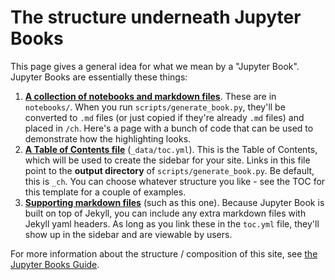 # The structure underneath Jupyter Books

This page gives a general idea for what we mean by a "Jupyter Book". Jupyter Books
are essentially these things:

1. [**A collection of notebooks and markdown files**](https://github.com/choldgraf/jupyter-book/tree/master/notebooks). These are in `notebooks/`. When you run `scripts/generate_book.py`,
   they'll be converted to `.md` files (or just copied if they're already `.md` files) and placed in `/ch`.
Here's a page with a bunch of code that can be used
to demonstrate how the highlighting looks.
2. [**A Table of Contents file**](https://github.com/choldgraf/jupyter-book/tree/master/_data/toc.yml) (`_data/toc.yml`). This is
   the Table of Contents, which will be used to create the sidebar for your site. Links in this file point to the **output directory**
   of `scripts/generate_book.py`. Be default, this is `_ch`. You can choose whatever structure you like - see the TOC for this template
   for a couple of examples.
3. [**Supporting markdown files**](https://github.com/choldgraf/jupyter-book/blob/master/index.md) (such as this one). Because
   Jupyter Book is built on top of Jekyll, you can include any extra markdown files with Jekyll yaml headers. As long as you link these
   in the `toc.yml` file, they'll show up in the sidebar and are viewable by users.

For more information about the structure / composition of this site, see [the Jupyter Books Guide](http://predictablynoisy.com/jupyter-book-guide/).